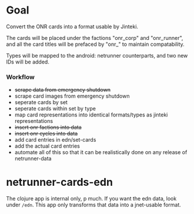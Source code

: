 # Goal

Convert the ONR cards into a format usable by Jinteki. 

The cards will be placed under the factions "onr_corp" and "onr_runner", and all the card titles will be prefaced by "onr_" to maintain compatability.

Types will be mapped to the android: netrunner counterparts, and two new IDs will be added.

### Workflow

* ~~scrape data from emergency shutdown~~
* scrape card images from emergency shutdown
* seperate cards by set
* seperate cards within set by type
* map card representations into identical formats/types as jinteki representations
* ~~insert onr factions into data~~
* ~~insert onr cycles into data~~
* add card entries in edn/set-cards
* add the actual card entries 
* automate all of this so that it can be realistically done on any release of netrunner-data

# netrunner-cards-edn

The clojure app is internal only, p much. If you want the edn data, look under `/edn`.
This app only transforms that data into a jnet-usable format.
